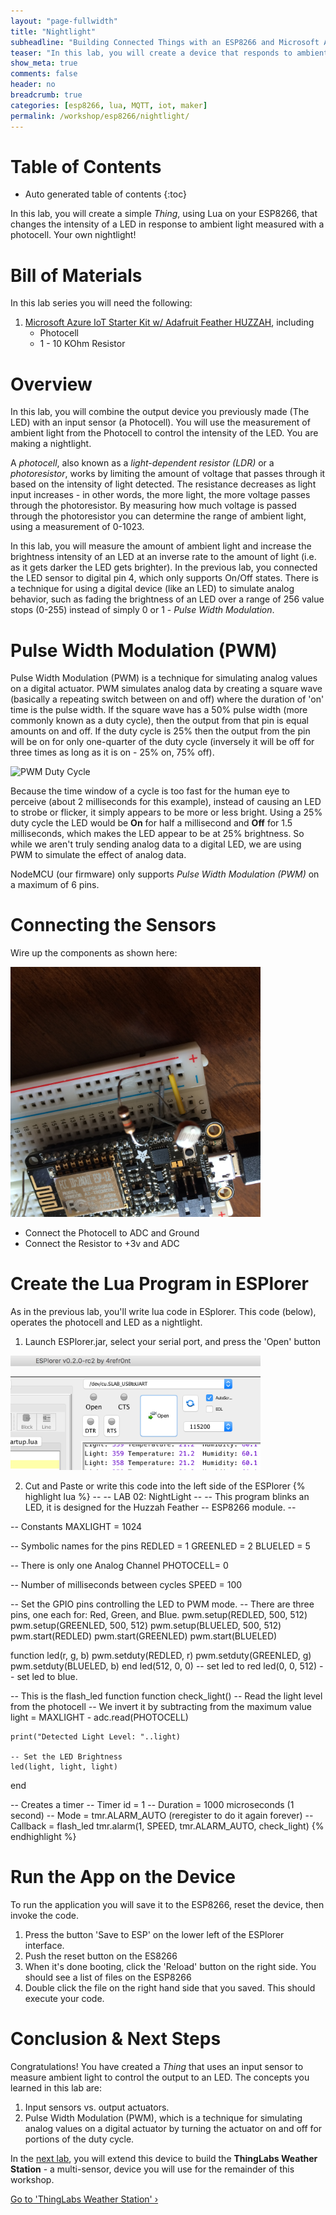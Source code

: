 ```yaml
---
layout: "page-fullwidth"
title: "Nightlight"
subheadline: "Building Connected Things with an ESP8266 and Microsoft Azure"
teaser: "In this lab, you will create a device that responds to ambient light and changes the intensity of an LED - a nightlight."
show_meta: true
comments: false
header: no
breadcrumb: true
categories: [esp8266, lua, MQTT, iot, maker]
permalink: /workshop/esp8266/nightlight/
---
```


# Table of Contents
*  Auto generated table of contents
{:toc}

In this lab, you will create a simple _Thing_, using Lua on your ESP8266, that changes the intensity of a LED in response to ambient light measured with a photocell. Your own nightlight! 

# Bill of Materials
In this lab series you will need the following:

1. [Microsoft Azure IoT Starter Kit w/ Adafruit Feather HUZZAH](https://www.adafruit.com/product/3032), including
    - Photocell
    - 1 - 10 KOhm Resistor
    
# Overview
In this lab, you will combine the output device you previously made (The LED) with an input sensor (a Photocell). You will use the measurement of ambient light from the Photocell to control the intensity of the LED. You are making a nightlight. 

A _photocell_, also known as a _light-dependent resistor (LDR)_ or a _photoresistor_, works by limiting the amount of voltage that passes through it based on the intensity of light detected. The resistance decreases as light input increases - in other words, the more light, the more voltage passes through the photoresistor. By measuring how much voltage is passed through the photoresistor you can determine the range of ambient light, using a measurement of 0-1023.

In this lab, you will measure the amount of ambient light and increase the brightness intensity of an LED at an inverse rate to the amount of light (i.e. as it gets darker the LED gets brighter). In the previous lab, you connected the LED sensor to digital pin 4, which only supports On/Off states. There is a technique for using a digital device (like an LED) to simulate analog behavior, such as fading the brightness of an LED over a range of 256 value stops (0-255) instead of simply 0 or 1 - _Pulse Width Modulation_.

# Pulse Width Modulation (PWM)
Pulse Width Modulation (PWM) is a technique for simulating analog values on a digital actuator. PWM simulates analog data by creating a square wave (basically a repeating switch between on and off) where the duration of 'on' time is the pulse width. If the square wave has a 50% pulse width (more commonly known as a duty cycle), then the output from that pin is equal amounts on and off. If the duty cycle is 25% then the output from the pin will be on for only one-quarter of the duty cycle (inversely it will be off for three times as long as it is on - 25% on, 75% off).

![PWM Duty Cycle]({{site.url}}/images/duty-cycle.jpg)

Because the time window of a cycle is too fast for the human eye to perceive (about 2 milliseconds for this example), instead of causing an LED to strobe or flicker, it simply appears to be more or less bright. Using a 25% duty cycle the LED would be __On__ for half a millisecond and __Off__ for 1.5 milliseconds, which makes the LED appear to be at 25% brightness. So while we aren't truly sending analog data to a digital LED, we are using PWM to simulate the effect of analog data.

NodeMCU (our firmware) only supports _Pulse Width Modulation (PWM)_ on a maximum of 6 pins.

# Connecting the Sensors
Wire up the components as shown here:

<img src="/images/ESP8266-Photocell-Wiring.jpeg" alt="Wire up the photocell" style="width: 400px;"/>

* Connect the Photocell to ADC and Ground
* Connect the Resistor to +3v and ADC

# Create the Lua Program in ESPlorer 

As in the previous lab, you'll write lua code in ESplorer. This code (below), operates the photocell and LED as a nightlight.

1. Launch ESPlorer.jar, select your serial port, and press the 'Open' button

<img src="/images/esplorer-connect.png" alt="Launch Esplorer, connect your device" style="width: 400px;"/>

2. Cut and Paste or write this code into the left side of the ESPlorer
{% highlight lua %}
--
-- LAB 02: NightLight
--
-- This program blinks an LED, it is designed for the Huzzah Feather
-- ESP8266 module.
--

-- Constants
MAXLIGHT = 1024

-- Symbolic names for the pins
REDLED   = 1
GREENLED = 2
BLUELED  = 5

-- There is only one Analog Channel
PHOTOCELL= 0

-- Number of milliseconds between cycles
SPEED  = 100

-- Set the GPIO pins controlling the LED to PWM mode.
-- There are three pins, one each for: Red, Green, and Blue.
pwm.setup(REDLED, 500, 512)
pwm.setup(GREENLED, 500, 512)
pwm.setup(BLUELED, 500, 512)
pwm.start(REDLED)
pwm.start(GREENLED)
pwm.start(BLUELED)

function led(r, g, b)
    pwm.setduty(REDLED, r)
    pwm.setduty(GREENLED, g)
    pwm.setduty(BLUELED, b)
end
led(512, 0, 0) --  set led to red
led(0, 0, 512) -- set led to blue.

-- This is the flash_led function
function check_light()
    -- Read the light level from the photocell
    -- We invert it by subtracting from the maximum value
    light = MAXLIGHT - adc.read(PHOTOCELL)

    print("Detected Light Level: "..light)

    -- Set the LED Brightness
    led(light, light, light)
end

-- Creates a timer 
--   Timer id = 1
--   Duration = 1000 microseconds (1 second)
--   Mode     = tmr.ALARM_AUTO (reregister to do it again forever)
--   Callback = flash_led
tmr.alarm(1, SPEED, tmr.ALARM_AUTO, check_light)
{% endhighlight %}

# Run the App on the Device
To run the application you will save it to the ESP8266, reset the device, then invoke the code.

1. Press the button 'Save to ESP' on the lower left of the ESPlorer interface.
2. Push the reset button on the ES8266
3. When it's done booting, click the 'Reload' button on the right side.
   You should see a list of files on the ESP8266
4. Double click the file on the right hand side that you saved.
   This should execute your code.

# Conclusion &amp; Next Steps
Congratulations! You have created a _Thing_ that uses an input sensor to measure ambient light to control the output to an LED. The concepts you learned in this lab are:

1. Input sensors vs. output actuators.
2. Pulse Width Modulation (PWM), which is a technique for simulating analog values on a digital actuator by turning the actuator on and off for portions of the duty cycle.

In the [next lab][nextlab], you will extend this device to build the __ThingLabs Weather Station__ - a multi-sensor, device you will use for the remainder of this workshop.

<a class="radius button small" href="{{ site.url }}/workshop/esp8266/weather/">Go to 'ThingLabs Weather Station' ›</a>

[nextlab]: /workshop/esp8266/weather/